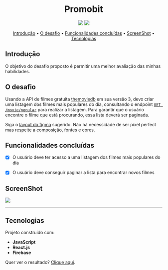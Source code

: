 <h1 align="center">Promobit</h1>

<div align="center"><img src="https://img.shields.io/badge/-React.js-blue">  <img src="https://img.shields.io/badge/-Firebase-red">  </div>

<p align="center">
 <a href="#introdução">Introdução</a> •
 <a href="#introdução">O desafio</a> • 
 <a href="#funcionalidades">Funcionalidades concluídas</a> •  
 <a href="#screenshot">ScreenShot</a> •  
 <a href="#tecnologias">Tecnologias</a>
</p>
<div id="introdução">
 
## Introdução

O objetivo do desafio proposto é permitir uma melhor avaliação das minhas habilidades.

## O desafio

Usando a API de filmes gratuita [themoviedb](https://developers.themoviedb.org/3/getting-started/introduction) em sua versão 3, devo criar uma listagem dos filmes mais populares do dia, consultando o endpoint [`GET /movie/popular`](https://developers.themoviedb.org/3/movies/get-popular-movies) para realizar a listagem.
Para garantir que o usuário encontre o filme que está procurando, essa lista deverá ser paginada.

Siga o [layout do figma](https://www.figma.com/file/rM7WPqhLY9ObnGzSCeWLxB/Teste-Front-End) sugerido. Não há necessidade de ser pixel perfect mas respeite a composição, fontes e cores.
</div>

<div id="funcionalidades">

## Funcionalidades concluídas

- [x] O usuário deve ter acesso a uma listagem dos filmes mais populares do dia

- [x] O usuário deve conseguir paginar a lista para encontrar novos filmes
</div>

<div id="screenshot">

## ScreenShot

  <img src="https://i.postimg.cc/gcfJ8JpD/image.png" />
</div>

<hr />

<div id="tecnologias">

## Tecnologias

Projeto construido com:

- **JavaScript**
- **React.js**
- **Firebase**

</div>

<p>Quer ver o resultado? <a href="https://promobittest.surge.sh/" target="_blank">Clique aqui</a>.
